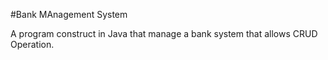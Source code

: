 #Bank MAnagement System

A program construct in Java that manage a bank system that allows CRUD Operation.
